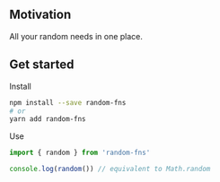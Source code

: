 ## Motivation

All your random needs in one place.

## Get started

Install

```bash
npm install --save random-fns
# or
yarn add random-fns
```

Use

```typescript
import { random } from 'random-fns'

console.log(random()) // equivalent to Math.random
```
